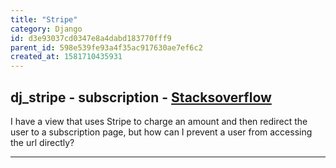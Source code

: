```yaml
---
title: "Stripe"
category: Django
id: d3e93037cd0347e8a4dabd183770fff9
parent_id: 598e539fe93a4f35ac917630ae7ef6c2
created_at: 1581710435931
---
```


## dj_stripe - subscription - [Stacksoverflow](https://stackoverflow.com/questions/52651092/django-stripe-subscription)

I have a view that uses Stripe to charge an amount and then redirect the user to a subscription page, but how can I prevent a user from accessing the url directly?

---



                
